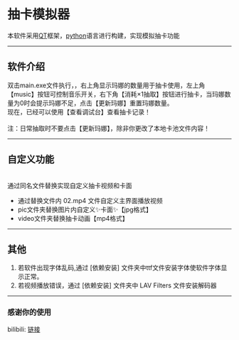 # 抽卡模拟器

本软件采用[QT]框架，[python]语言进行构建，实现模拟抽卡功能

---
## 软件介绍

双击main.exe文件执行，，右上角显示玛娜的数量用于抽卡使用，左上角【music】按钮可控制音乐开关，右下角【消耗×1抽取】按钮进行抽卡，当玛娜数量为0时会提示玛娜不足，点击【更新玛娜】重置玛娜数量。
<br>现在，已经可以使用【查看调试台】查看抽卡记录！<br>
<br>注：日常抽取时不要点击【更新玛娜】，除非你更改了本地卡池文件内容！<br>

---
## 自定义功能

<br>通过同名文件替换实现自定义抽卡视频和卡面<br>

- 通过替换文件内 02.mp4 文件自定义主界面播放视频
- pic文件夹替换图片内自定义✨卡面✨【jpg格式】
- video文件夹替换抽卡动画【mp4格式】

---
## 其他

1. 若软件出现字体乱码,通过 [依赖安装] 文件夹中ttf文件安装字体使软件字体显示正常。
2. 若视频播放错误，通过 [依赖安装] 文件夹中 LAV Filters 文件安装解码器

---
### 感谢你的使用

bilibili: [链接](https://space.bilibili.com/480895774) <br>

   [QT]: <https://www.qt.io>
   [python]: <https://www.python.org/>
